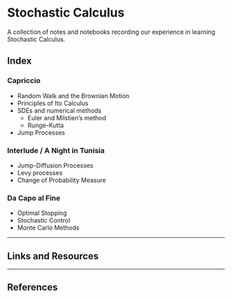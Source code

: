 # Stochastic Calculus

A collection of notes and notebooks recording our experience in learning Stochastic Calculus.

## Index

### Capriccio

- Random Walk and the Brownian Motion
- Principles of Ito Calculus
- SDEs and numerical methods
  - Euler and Milstien’s method
  - Runge-Kutta
- Jump Processes

### Interlude / A Night in Tunisia

- Jump-Diffusion Processes
- Levy processes
- Change of Probability Measure

### Da Capo al Fine

- Optimal Stopping
- Stochastic Control
- Monte Carlo Methods

---

## Links and Resources

---

## References
